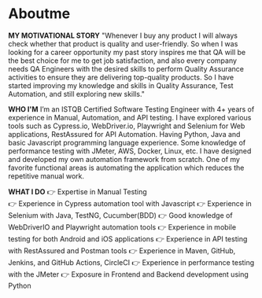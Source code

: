 # Aboutme
**MY MOTIVATIONAL STORY**
"Whenever I buy any product I will always check whether that product is quality and user-friendly. So when I was looking for a career opportunity my past story inspires me that QA will be the best choice for me to get job satisfaction, and also every company needs QA Engineers with the desired skills to perform Quality Assurance activities to ensure they are delivering top-quality products. So I have started improving my knowledge and skills in Quality Assurance, Test Automation, and still exploring new skills."

**WHO I'M**
I’m an ISTQB Certified Software Testing Engineer with 4+ years of experience in Manual, Automation, and API testing. I have explored various tools such as Cypress.io, WebDriver.io, Playwright and Selenium for Web applications, RestAssured for API Automation. Having Python, Java and basic Javascript programming language experience. Some knowledge of performance testing with JMeter, AWS, Docker, Linux, etc. I have designed and developed my own automation framework from scratch. One of my favorite functional areas is automating the application which reduces the repetitive manual work.

**WHAT I DO**
👉 Expertise in Manual Testing<br/>
👉 Experience in Cypress automation tool with Javascript
👉 Experience in Selenium with Java, TestNG, Cucumber(BDD)
👉 Good knowledge of WebDriverIO and Playwright automation tools
👉 Experience in mobile testing for both Android and iOS applications
👉 Experience in API testing with RestAssured and Postman tools
👉 Experience in Maven, GitHub, Jenkins, and GitHub Actions, CircleCI
👉 Experience in performance testing with the JMeter
👉 Exposure in Frontend and Backend development using Python
